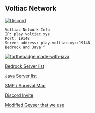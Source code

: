 ## Voltiac Network

[![Discord](https://cdn.discordapp.com/icons/753431687421231186/3f66bccd788a8c752e76b679714af82d.png&w=512&q=75)](http://discord.voltiac.xyz/)

	Voltiac Network Info
	IP: play.voltiac.xyz
	Port: 19148
	Server address: play.voltiac.xyz:19148
	Bedrock and Java ^

[![forthebadge made-with-java](http://ForTheBadge.com/images/badges/made-with-java.svg)](https://java.com/)

[Bedrock Server list](https://minecraftpocket-servers.com/server/104647/)

[Java Server list](https://minecraft-server-list.com/server/469135/)

[SMP / Survival Map](http://map.voltiac.xyz:1234)

[Discord Invite](http://discord.voltiac.xyz)

[Modified Geyser that we use](https://github.com/Hellohi3654/Geyser/)
